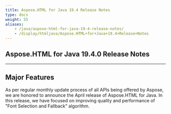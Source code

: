 ```yaml
---
title: Aspose.HTML for Java 19.4 Release Notes
type: docs
weight: 55
aliases: 
    - /java/aspose-html-for-java-19-4-release-notes/
    - /display/htmljava/Aspose.HTML+for+Java+19.4+Release+Notes
---
```

## **Aspose.HTML for Java 19.4.0 Release Notes** ## 

- - -

## **Major Features** ## 

As per regular monthly update process of all APIs being offered by Aspose, we are honored to announce the April release of Aspose.HTML for Java. In this release, we have focused on improving quality and performance of "Font Selection and Fallback" algorithm.